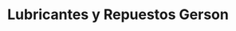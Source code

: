---
title: "Lubricantes y Repuestos Gerson"
url: /quetzaltenango/lubricantes-y-repuestos-gerson/
shop: Autoteile
---